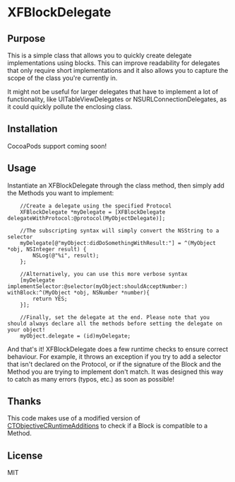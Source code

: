 # XFBlockDelegate

## Purpose

This is a simple class that allows you to quickly create delegate implementations using blocks. This can improve readability for delegates that only require short implementations and it also allows you to capture the scope of the class you're currently in.

It might not be useful for larger delegates that have to implement a lot of functionality, like UITableViewDelegates or NSURLConnectionDelegates, as it could quickly pollute the enclosing class.

## Installation

CocoaPods support coming soon!

## Usage

Instantiate an XFBlockDelegate through the class method, then simply add the Methods you want to implement:

``` objc
    //Create a delegate using the specified Protocol
    XFBlockDelegate *myDelegate = [XFBlockDelegate delegateWithProtocol:@protocol(MyObjectDelegate)];

    //The subscripting syntax will simply convert the NSString to a selector
    myDelegate[@"myObject:didDoSomethingWithResult:"] = ^(MyObject *obj, NSInteger result) {
        NSLog(@"%i", result);
    };

    //Alternatively, you can use this more verbose syntax
    [myDelegate implementSelector:@selector(myObject:shouldAcceptNumber:) withBlock:^(MyObject *obj, NSNumber *number){
        return YES;
    }];
    
    //Finally, set the delegate at the end. Please note that you should always declare all the methods before setting the delegate on your object!
    myObject.delegate = (id)myDelegate;
```

And that's it! XFBlockDelegate does a few runtime checks to ensure correct behaviour. For example, it throws an exception if you try to add a selector that isn't declared on the Protocol, or if the signature of the Block and the Method you are trying to implement don't match. It was designed this way to catch as many errors (typos, etc.) as soon as possible!

## Thanks

This code makes use of a modified version of [CTObjectiveCRuntimeAdditions](https://github.com/ebf/CTObjectiveCRuntimeAdditions) to check if a Block is compatible to a Method.

## License

MIT